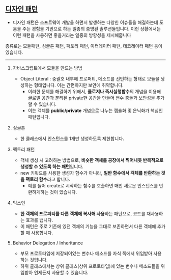 ## [디자인 패턴](https://im-developer.tistory.com/141)

- 디자인 패턴은 소프트웨어 개발을 하면서 발생하는 다양한 이슈들을 해결하는데 도움을 주는 경험을 기반으로 하는 일종의 증명된 솔루션들입니다.
이런 상황에서는 이런 패턴을 사용하면 좋을거라는 일종의 방향성을 제시해줍니다

종류로는 모듈패턴, 싱글톤 패턴, 팩토리 패턴, 이터레이터 패턴, 데코레이터 패턴 등이 있습니다.

---

1. 자바스크립트에서 모듈을 만드는 방법 
    - Object Literal : 중괄호 내부에 프로퍼티, 메소드를 선언하는 형태로 모듈을 생성하는 형태입니다. 이는 간편하지만 보안에 취약합니다.
        - 이러한 문제를 해결하기 위해서, **클로저나 즉시실행함수**의 개념을 이용해 글로벌 공간과 분리된 private한 공간을 만들어 변수 충돌과 보안성을 추가할 수 있습니다.
        - 이는 객체를 **public/private** 개념으로 나누는 캡슐화 및 은닉화가 핵심인 패턴입니다. 

2. 싱글톤
    - 한 클래스에서 인스턴스를 1개만 생성하도록 제한합니다.

3. 팩토리 패턴 
    - 객체 생성 시 고려하는 방법으로, **비슷한 객체를 공장에서 찍어내듯 반복적으로 생성할 수 있도록 하는 패턴**입니다.
    - new 키워드를 사용한 생성자 함수가 아니라, **일반 함수에서 객체를 반환하는 것을 팩토리 함수**라고 합니다.
        - 예를 들어 create로 시작하는 함수를 호출하면 매번 새로운 인스턴스를 반환하게하는 것이 있습니다.

4. 믹스인
    - **한 객체의 프로퍼티를 다른 객체에 복사해 사용**하는 패턴으로, 코드를 재사용하는 효과를 냅니다.
    - 이 패턴은 주로 기존에 있던 객체의 기능을 그대로 보존하면서 다른 객체에 추가할 때 사용합니다.

5. Behavior Delegation / Inheritance
    - 부모 프로토타입에 저장되어있는 변수나 메소드를 자식 쪽에서 위임받아 사용하는 것입니다.
    - 하위 클래스에서는 상위 클래스(상위 프로토타입)에 있는 변수나 메소드들을 위임받아 언제든지 사용할 수 있습니다.
